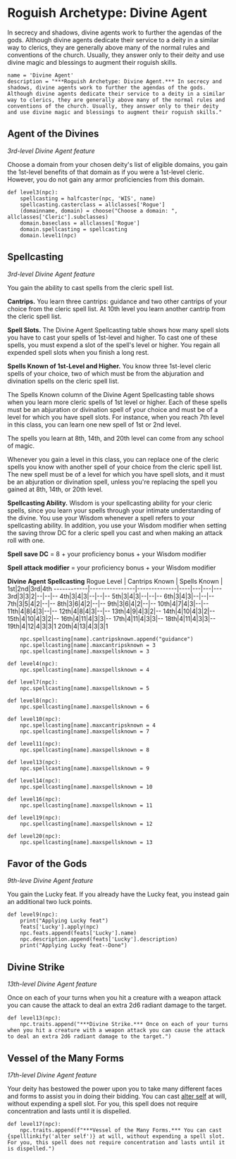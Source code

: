 # Roguish Archetype: Divine Agent
In secrecy and shadows, divine agents work to further the agendas of the gods. Although divine agents dedicate their service to a deity in a similar way to clerics, they are generally above many of the normal rules and conventions of the church. Usually, they answer only to their deity and use divine magic and blessings to augment their roguish skills.

```
name = 'Divine Agent'
description = "***Roguish Archetype: Divine Agent.*** In secrecy and shadows, divine agents work to further the agendas of the gods. Although divine agents dedicate their service to a deity in a similar way to clerics, they are generally above many of the normal rules and conventions of the church. Usually, they answer only to their deity and use divine magic and blessings to augment their roguish skills."
```

## Agent of the Divines
*3rd-level Divine Agent feature*

Choose a domain from your chosen deity's list of eligible domains, you gain the 1st-level benefits of that domain as if you were a 1st-level cleric. However, you do not gain any armor proficiencies from this domain.

```
def level3(npc):
    spellcasting = halfcaster(npc, 'WIS', name)
    spellcasting.casterclass = allclasses['Rogue']
    (domainname, domain) = choose("Choose a domain: ", allclasses['Cleric'].subclasses)
    domain.baseclass = allclasses['Rogue']
    domain.spellcasting = spellcasting
    domain.level1(npc)
```

## Spellcasting
*3rd-level Divine Agent feature*

You gain the ability to cast spells from the cleric spell list.

**Cantrips.** You learn three cantrips: guidance and two other cantrips of your choice from the cleric spell list. At 10th level you learn another cantrip from the cleric spell list.

**Spell Slots.** The Divine Agent Spellcasting table shows how many spell slots you have to cast your spells of 1st-level and higher. To cast one of these spells, you must expend a slot of the spell's level or higher. You regain all expended spell slots when you finish a long rest.

**Spells Known of 1st-Level and Higher.** You know three 1st-level cleric spells of your choice, two of which must be from the abjuration and divination spells on the cleric spell list.

The Spells Known column of the Divine Agent Spellcasting table shows when you learn more cleric spells of 1st level or higher. Each of these spells must be an abjuration or divination spell of your choice and must be of a level for which you have spell slots. For instance, when you reach 7th level in this class, you can learn one new spell of 1st or 2nd level.

The spells you learn at 8th, 14th, and 20th level can come from any school of magic.

Whenever you gain a level in this class, you can replace one of the cleric spells you know with another spell of your choice from the cleric spell list. The new spell must be of a level for which you have spell slots, and it must be an abjuration or divination spell, unless you're replacing the spell you gained at 8th, 14th, or 20th level.

**Spellcasting Ability.** Wisdom is your spellcasting ability for your cleric spells, since you learn your spells through your intimate understanding of the divine. You use your Wisdom whenever a spell refers to your spellcasting ability. In addition, you use your Wisdom modifier when setting the saving throw DC for a cleric spell you cast and when making an attack roll with one.

**Spell save DC** = 8 + your proficiency bonus + your Wisdom modifier

**Spell attack modifier** = your proficiency bonus + your Wisdom modifier

**Divine Agent Spellcasting**
Rogue Level | Cantrips Known | Spells Known | 1st|2nd|3rd|4th
------------|----------------|--------------|----|---|---|---
3rd|3|3|2|--|--|--
4th|3|4|3|--|--|--
5th|3|4|3|--|--|--
6th|3|4|3|--|--|--
7th|3|5|4|2|--|--
8th|3|6|4|2|--|--
9th|3|6|4|2|--|--
10th|4|7|4|3|--|--
11th|4|8|4|3|--|--
12th|4|8|4|3|--|--
13th|4|9|4|3|2|--
14th|4|10|4|3|2|--
15th|4|10|4|3|2|--
16th|4|11|4|3|3|--
17th|4|11|4|3|3|--
18th|4|11|4|3|3|--
19th|4|12|4|3|3|1
20th|4|13|4|3|3|1

```
    npc.spellcasting[name].cantripsknown.append("guidance")
    npc.spellcasting[name].maxcantripsknown = 3
    npc.spellcasting[name].maxspellsknown = 3

def level4(npc):
    npc.spellcasting[name].maxspellsknown = 4

def level7(npc):
    npc.spellcasting[name].maxspellsknown = 5

def level8(npc):
    npc.spellcasting[name].maxspellsknown = 6

def level10(npc):
    npc.spellcasting[name].maxcantripsknown = 4
    npc.spellcasting[name].maxspellsknown = 7

def level11(npc):
    npc.spellcasting[name].maxspellsknown = 8

def level13(npc):
    npc.spellcasting[name].maxspellsknown = 9

def level14(npc):
    npc.spellcasting[name].maxspellsknown = 10

def level16(npc):
    npc.spellcasting[name].maxspellsknown = 11

def level19(npc):
    npc.spellcasting[name].maxspellsknown = 12

def level20(npc):
    npc.spellcasting[name].maxspellsknown = 13
```

## Favor of the Gods
*9th-leve Divine Agent feature*

You gain the Lucky feat. If you already have the Lucky feat, you instead gain an additional two luck points.

```
def level9(npc):
    print("Applying Lucky feat")
    feats['Lucky'].apply(npc)
    npc.feats.append(feats['Lucky'].name)
    npc.description.append(feats['Lucky'].description)
    print("Applying Lucky feat--Done")
```

## Divine Strike
*13th-level Divine Agent feature*

Once on each of your turns when you hit a creature with a weapon attack you can cause the attack to deal an extra 2d6 radiant damage to the target.

```
def level13(npc):
    npc.traits.append("***Divine Strike.*** Once on each of your turns when you hit a creature with a weapon attack you can cause the attack to deal an extra 2d6 radiant damage to the target.")
```

## Vessel of the Many Forms
*17th-level Divine Agent feature*

Your deity has bestowed the power upon you to take many different faces and forms to assist you in doing their bidding. You can cast [alter self](../../Magic/Spells/alter-self.md) at will, without expending a spell slot. For you, this spell does not require concentration and lasts until it is dispelled.

```
def level17(npc):
    npc.traits.append(f"***Vessel of the Many Forms.*** You can cast {spelllinkify('alter self')} at will, without expending a spell slot. For you, this spell does not require concentration and lasts until it is dispelled.")
```
